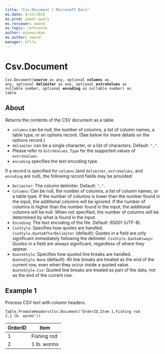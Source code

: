 ```yaml
---
title: "Csv.Document | Microsoft Docs"
ms.date: 8/13/2018
ms.prod: power-query
ms.reviewer: owend
ms.topic: reference
author: minewiskan
ms.author: owend
manager: kfile
---
```

# Csv.Document

<code>Csv.Document(<b>source</b> as any, optional <b>columns</b> as any, optional <b>delimiter</b> as any, optional <b>extraValues</b> as nullable number, optional <b>encoding</b> as nullable number) as table</code>

## About

Returns the contents of the CSV document as a table. <ul> <li> <code>columns</code> can be null, the number of columns, a list of column names, a table type, or an options record. (See below for more details on the options record.)</li> <li> <code>delimiter</code> can be a single character, or a list of characters. Default: <code>","</code>.</li> <li> Please refer to <code>ExtraValues.Type</code> for the supported values of <code>extraValues</code>.</li> <li> <code>encoding</code> specifies the text encoding type.</li> </ul> 

If a record is specified for <code>columns</code> (and <code>delimiter</code>, <code>extraValues</code>, and <code>encoding</code> are null), the following record fields may be provided: <ul> <li> <code>Delimiter</code>: The column delimiter. Default: <code>","</code>.</li> <li> <code>Columns</code>: Can be null, the number of columns, a list of column names, or a table type. If the number of columns is lower than the number found in the input, the additional columns will be ignored. If the number of columns is higher than the number found in the input, the additional columns will be null. When not specified, the number of columns will be determined by what is found in the input.</li> <li> <code>Encoding</code>: The text encoding of the file. Default: 65001 (UTF-8).</li> <li> <code>CsvStyle</code>: Specifies how quotes are handled. <code>CsvStyle.QuoteAfterDelimiter</code> (default): Quotes in a field are only significant immediately following the delimiter. <code>CsvStyle.QuoteAlways</code>: Quotes in a field are always significant, regardless of where they appear.</li> <li> <code>QuoteStyle</code>: Specifies how quoted line breaks are handled. <code>QuoteStyle.None</code> (default): All line breaks are treated as the end of the current row, even when they occur inside a quoted value. <code>QuoteStyle.Csv</code>: Quoted line breaks are treated as part of the data, not as the end of the current row.</li> </ul> 

## Example 1
Process CSV text with column headers.

<code>Table.PromoteHeaders(Csv.Document("OrderID,Item 1,Fishing rod 2,1 lb. worms"))</code>

|OrderID  |Item |
|---------|---------|
|1     |    Fishing rod     |
|2     |     1 lb. worms    |
